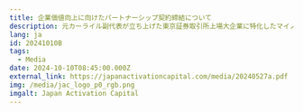 ```yaml
---
title: 企業価値向上に向けたパートナーシップ契約締結について
description: 元カーライル副代表が立ち上げた東京証券取引所上場大企業に特化したマイノリティ投資ファンドの狙い
lang: ja
id: 20241010B
tags:
  - Media
date: 2024-10-10T08:45:00.000Z
external_link: https://japanactivationcapital.com/media/20240527a.pdf
img: /media/jac_logo_p0_rgb.png
imgalt: Japan Activation Capital
---
```

